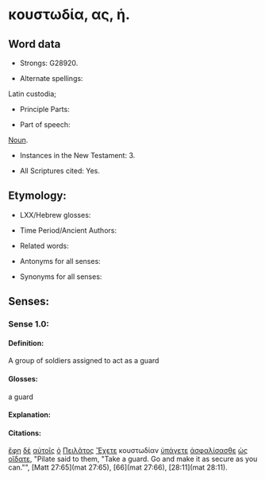 # κουστωδία, ας, ἡ.

<!-- Status: S2=Needs2ndReview -->
<!-- Lexica used for edits: BDAG, FFM, LN, BN, A-S -->

## Word data

* Strongs: G28920.


* Alternate spellings:

Latin custodia;

* Principle Parts: 

* Part of speech: 

[Noun](http://ugg.readthedocs.io/en/latest/noun.html).

* Instances in the New Testament: 3.

* All Scriptures cited: Yes.

## Etymology: 

* LXX/Hebrew glosses: 

* Time Period/Ancient Authors: 

* Related words: 

* Antonyms for all senses:

* Synonyms for all senses: 

## Senses:

### Sense 1.0:

#### Definition: 

A group of soldiers assigned to act as a guard 

#### Glosses:

a guard

#### Explanation:

#### Citations:

[ἔφη](../G53460/01.md) [δὲ](../G11610/01.md) [αὐτοῖς](../G08460/01.md) [ὁ](../G35880/01.md) [Πειλᾶτος](../G40910/01.md) [Ἔχετε](../G21920/01.md) κουστωδίαν [ὑπάγετε](../G52170/01.md) [ἀσφαλίσασθε](../G08050/01.md) [ὡς](../G56130/01.md) [οἴδατε](../G99999/01.md), 
"Pilate said to them, "Take a guard. Go and make it as secure as you can."", 
[Matt 27:65](mat 27:65),  [66](mat 27:66),  [28:11](mat 28:11).
